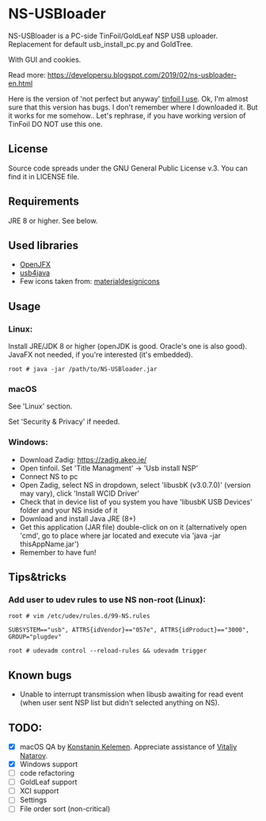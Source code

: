 # NS-USBloader

NS-USBloader is a PC-side TinFoil/GoldLeaf NSP USB uploader. Replacement for default usb_install_pc.py and GoldTree.

With GUI and cookies.

Read more: https://developersu.blogspot.com/2019/02/ns-usbloader-en.html

Here is the version of 'not perfect but anyway' [tinfoil I use](https://cloud.mail.ru/public/DwbX/H8d2p3aYR). 
Ok, I'm almost sure that this version has bugs. I don't remember where I downloaded it. But it works for me somehow.. 
Let's rephrase, if you have working version of TinFoil DO NOT use this one.  

## License

Source code spreads under the GNU General Public License v.3. You can find it in LICENSE file.

## Requirements

JRE 8 or higher. See below.

## Used libraries
* [OpenJFX](https://wiki.openjdk.java.net/display/OpenJFX/Main)
* [usb4java](https://mvnrepository.com/artifact/org.usb4java/usb4java)
* Few icons taken from: [materialdesignicons](http://materialdesignicons.com/)

## Usage
### Linux:

Install JRE/JDK 8 or higher (openJDK is good. Oracle's one is also good). JavaFX not needed, if you're interested (it's embedded).

`root # java -jar /path/to/NS-USBloader.jar`

### macOS

See 'Linux' section.

Set 'Security & Privacy' if needed.

### Windows: 

* Download Zadig: https://zadig.akeo.ie/
* Open tinfoil. Set 'Title Managment' -> 'Usb install NSP'
* Connect NS to pc
* Open Zadig, select NS in dropdown, select 'libusbK (v3.0.7.0)' (version may vary), click 'Install WCID Driver'
* Check that in device list of you system you have 'libusbK USB Devices' folder and your NS inside of it
* Download and install Java JRE (8+)
* Get this application (JAR file) double-click on on it (alternatively open 'cmd', go to place where jar located and execute via 'java -jar thisAppName.jar')
* Remember to have fun!

## Tips&tricks
### Add user to udev rules to use NS non-root (Linux):
`root # vim /etc/udev/rules.d/99-NS.rules`

`SUBSYSTEM=="usb", ATTRS{idVendor}=="057e", ATTRS{idProduct}=="3000", GROUP="plugdev"`

`root # udevadm control --reload-rules && udevadm trigger`

## Known bugs
* Unable to interrupt transmission when libusb awaiting for read event (when user sent NSP list but didn't selected anything on NS).

## TODO:
- [x] macOS QA by [Konstanin Kelemen](https://github.com/konstantin-kelemen). Appreciate assistance of [Vitaliy Natarov](https://github.com/SebastianUA). 
- [x] Windows support
- [ ] code refactoring
- [ ] GoldLeaf support
- [ ] XCI support
- [ ] Settings
- [ ] File order sort (non-critical)